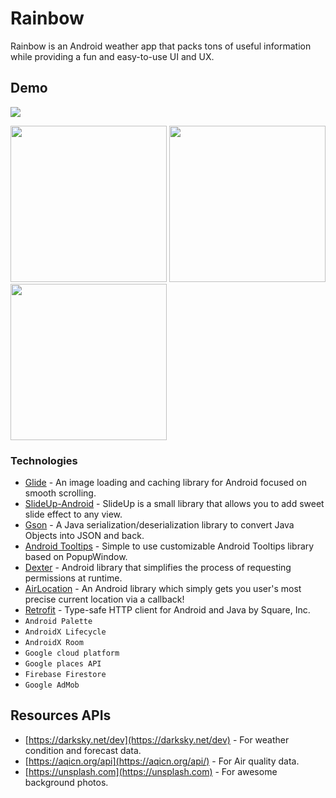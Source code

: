 # Rainbow

Rainbow is an Android weather app that packs tons of useful information while providing a fun and easy-to-use UI and UX.

## Demo
![](https://lgkidz.github.io/images/rainbow_intro.gif)
<p float="left">
  <img src="https://lgkidz.github.io/images/rainbow_home.png" width="250" />
  <img src="https://lgkidz.github.io/images/rainbow_setting.jpg" width="250" /> 
  <img src="https://lgkidz.github.io/images/rainbow_detail.jpg" width="250" />
</p>

### Technologies

* [Glide](https://github.com/bumptech/glide) - An image loading and caching library for Android focused on smooth scrolling.
* [SlideUp-Android](https://github.com/mancj/SlideUp-Android) - SlideUp is a small library that allows you to add sweet slide effect to any view.
* [Gson](https://github.com/google/gson) - A Java serialization/deserialization library to convert Java Objects into JSON and back.
* [Android Tooltips](https://github.com/ViHtarb/Tooltip) - Simple to use customizable Android Tooltips library based on PopupWindow.
* [Dexter](https://github.com/Karumi/Dexter) - Android library that simplifies the process of requesting permissions at runtime.
* [AirLocation](https://github.com/mumayank/AirLocation) - An Android library which simply gets you user's most precise current location via a callback!
* [Retrofit](https://github.com/square/retrofit) - Type-safe HTTP client for Android and Java by Square, Inc.
* <code>Android Palette</code>
* <code>AndroidX Lifecycle</code>
* <code>AndroidX Room</code> 
* <code>Google cloud platform</code>
* <code>Google places API</code>
* <code>Firebase Firestore</code>
* <code>Google AdMob</code>


## Resources APIs
* [https://darksky.net/dev](https://darksky.net/dev) - For weather condition and forecast data.
* [https://aqicn.org/api](https://aqicn.org/api/) - For Air quality data.
* [https://unsplash.com](https://unsplash.com) - For awesome background photos.

